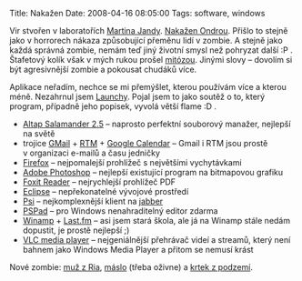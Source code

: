 Title: Nakažen
Date: 2008-04-16 08:05:00
Tags: software, windows

Vir stvořen v laboratořích [Martina Jandy](http://www.martinjanda.com/linux/10-nejpouzivanejsich-programu/). [Nakažen Ondrou](https://www.lengal.net/blog/19/stafeta-pokracuje-10-nejpouzivanejsich-programu/). Přišlo to stejně jako v horrorech nákaza způsobující přeměnu lidí v zombie. A stejně jako každá správná zombie, nemám teď jiný životní smysl než pohryzat další :P . Štafetový kolík však v mých rukou prošel [mitózou](http://cs.wikipedia.org/wiki/Mitóza). Jinými slovy – dovolím si být agresivnější zombie a pokousat chudáků více.

Aplikace neřadím, nechce se mi přemýšlet, kterou používám více a kterou méně. Nezahrnul jsem [Launchy](|filename|2007-12-29_launchy.md). Pojal jsem to jako soutěž o to, který program, případně jeho popisek, vyvolá větší flame :D .

-   [Altap Salamander 2.5](http://www.altap.cz/salam_cz/index.html) – naprosto perfektní souborový manažer, nejlepší na světě
-   trojice [GMail](http://www.gmail.com) + [RTM](http://www.rememberthemilk.com) + [Google Calendar](http://calendar.google.com) – Gmail i RTM jsou prostě v organizaci e-mailů a času jedničky
-   [Firefox](http://www.mozilla-europe.org/cs/products/firefox/) – nejpomalejší prohlížeč s největšími vychytávkami
-   [Adobe Photoshop](http://www.adobe.com/cz/products/photoshop/family/) – nejlepší existující program na bitmapovou grafiku
-   [Foxit Reader](http://www.foxitsoftware.com/pdf/rd_intro.php) – nejrychlejší prohlížeč PDF
-   [Eclipse](http://www.eclipse.org) – nepřekonatelné vývojové prostředí
-   [Psi](http://psi-im.org/) – nejkomplexnější klient na [jabber](|filename|2007-09-23_jabber.md)
-   [PSPad](http://www.pspad.com/cz/) – pro Windows nenahraditelný editor zdarma
-   [Winamp](http://www.winamp.com) + [Last.fm](http://www.last.fm) – asi jsem stará škola, ale já na Winamp stále nedám dopustit, je prostě nejlepší ;)
-   [VLC media player](http://www.videolan.org/vlc/) – nejgeniálnější přehrávač videí a streamů, který není bahnem jako Windows Media Player a přitom se nemusí krást

Nové zombie: [muž z Ria](http://blog.markoph.net/), [máslo](http://www.mazlo.org/blog/) (třeba oživne) a [krtek z podzemí](http://winsik.blogspot.com/).